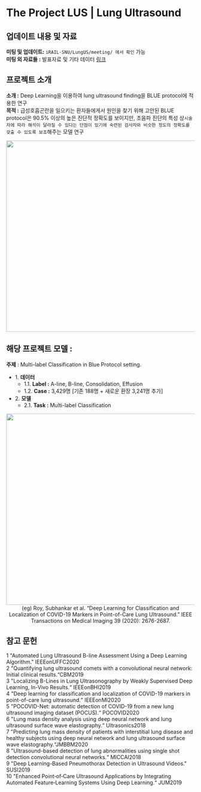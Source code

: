 # The Project LUS | Lung Ultrasound
## 업데이트 내용 및 자료
**미팅 및 업데이트:** ```iRAIL-SNU/LungUS/meeting/ 에서 확인``` 가능 <br>
**미팅 외 자료들 :** 발표자료 및 기타 데이터 [링크](https://drive.google.com/drive/folders/1e69s8RKwfRnDcHjZtiBGJsKwJrl_PKdH?usp=sharing)

## 프로젝트 소개
**소개 :** Deep Learning을 이용하여 lung ultrasound finding을 BLUE protocol에 적용한 연구 <br>
**목적 :** 급성호흡곤란을 일으키는 환자들에게서 원인을 찾기 위해 고안된 BLUE protocol은 90.5% 이상의 높은 진단적 정확도를 보이지만, 초음파 진단의 특성 상```시술자에 따라 해석이 달라질 수 있다는 단점이 있기에 숙련된 검사자와 비슷한 정도의 정확도를 갖출 수 있도록 보조```해주는 모델 연구 
<p align="center">
<img src="image/LUS_example.png" width="512">

## 해당 프로젝트 모델 : <br>
**주제** : Multi-label Classification in Blue Protocol setting. <br>

* 1\. **데이터**
    * 1.1\. **Label :** A-line, B-line, Consolidation, Effusion
    * 1.2\. **Case :** 3,429명 [기존 188명 + 새로운 환장 3,241명 추가]
* 2\. **모델**
    * 2.1\. **Task :** Multi-label Classification
<p align="center">
<img src="image/model_example.png" width="512"> <br>
(eg) Roy, Subhankar et al. “Deep Learning for Classification and Localization of COVID-19 Markers in Point-of-Care Lung Ultrasound.” IEEE Transactions on Medical Imaging 39 (2020): 2676-2687.
   
## 참고 문헌
 
1 "Automated Lung Ultrasound B-line Assessment Using a Deep Learning Algorithm." IEEEonUFFC2020 <br>
2 "Quantifying lung ultrasound comets with a convolutional neural network: Initial clinical results.“CBM2019 <br>
3 "Localizing B-Lines in Lung Ultrasonography by Weakly Supervised Deep Learning, In-Vivo Results.“ IEEEonBHI2019 <br>
4 "Deep learning for classification and localization of COVID-19 markers in point-of-care lung ultrasound.“ IEEEonMI2020 <br>
5 "POCOVID-Net: automatic detection of COVID-19 from a new lung ultrasound imaging dataset (POCUS).“ POCOVID2020 <br>
6 "Lung mass density analysis using deep neural network and lung ultrasound surface wave elastography.“ Ultrasonics2018 <br>
7 "Predicting lung mass density of patients with interstitial lung disease and healthy subjects using deep neural network and lung ultrasound surface wave elastography.“JMBBM2020 <br>
8 "Ultrasound-based detection of lung abnormalities using single shot detection convolutional neural networks.“ MICCAI2018 <br>
9 "Deep Learning-Based Pneumothorax Detection in Ultrasound Videos." SUSI2019 <br>
10 "Enhanced Point‐of‐Care Ultrasound Applications by Integrating Automated Feature‐Learning Systems Using Deep Learning.“ JUM2019 <br>
